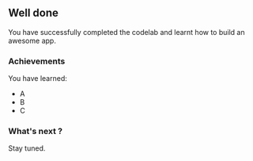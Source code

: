 ## Well done

You have successfully completed the codelab and learnt how to build an awesome app.

### Achievements

You have learned: 

* A
* B
* C

### What's next ?

Stay tuned.